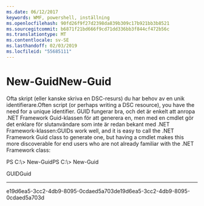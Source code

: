 ```yaml
---
ms.date: 06/12/2017
keywords: WMF, powershell, inställning
ms.openlocfilehash: 90fd26f9f27d2398da839b309c17b921bb3b8521
ms.sourcegitcommit: b6871f21bd666f9cd71dd336bb3f844cf472b56c
ms.translationtype: MT
ms.contentlocale: sv-SE
ms.lasthandoff: 02/03/2019
ms.locfileid: "55685111"
---
```

# <a name="new-guid"></a><span data-ttu-id="22dad-102">New-Guid</span><span class="sxs-lookup"><span data-stu-id="22dad-102">New-Guid</span></span>
<span data-ttu-id="22dad-103">Ofta skript (eller kanske skriva en DSC-resurs) du har behov av en unik identifierare.</span><span class="sxs-lookup"><span data-stu-id="22dad-103">Often script (or perhaps writing a DSC resource), you have the need for a unique identifier.</span></span> <span data-ttu-id="22dad-104">GUID fungerar bra, och det är enkelt att anropa .NET Framework Guid-klassen för att generera en, men med en cmdlet gör det enklare för slutanvändare som inte är redan bekant med .NET Framework-klassen:</span><span class="sxs-lookup"><span data-stu-id="22dad-104">GUIDs work well, and it is easy to call the .NET Framework Guid class to generate one, but having a cmdlet makes this more discoverable for end users who are not already familiar with the .NET Framework class:</span></span>

<span data-ttu-id="22dad-105">PS C:\\&gt; New-Guid</span><span class="sxs-lookup"><span data-stu-id="22dad-105">PS C:\\&gt; New-Guid</span></span>

<span data-ttu-id="22dad-106">GUID</span><span class="sxs-lookup"><span data-stu-id="22dad-106">Guid</span></span>

----

<span data-ttu-id="22dad-107">e19d6ea5-3cc2-4db9-8095-0cdaed5a703d</span><span class="sxs-lookup"><span data-stu-id="22dad-107">e19d6ea5-3cc2-4db9-8095-0cdaed5a703d</span></span>
